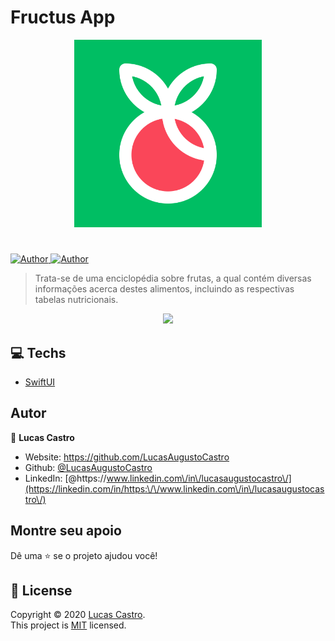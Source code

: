 # Fructus App
<p align="center">
  
  <img src=".github/logo.svg" width="300px">
</p>

<h1></h1>

<p>
  
  <a href="https://github.com/LucasAugustoCastro" target="_blank">
    <img alt="Author" src="https://img.shields.io/badge/author-LucasAugustoCastro-CF0000?style=flat-square" />
  </a>
  <a href="#" target="_blank">
    <img alt="Author" src="https://img.shields.io/github/languages/count/LucasAugustoCastro/FruitApp?color=%23D54F44&style=flat-square" />
  </a>
</p>
 
> Trata-se de uma enciclopédia sobre frutas, a qual contém diversas informações acerca destes alimentos, incluindo as respectivas tabelas nutricionais.
<p align="center">
  
  <img src=".github/app.gif" height="500px">
</p>

## 💻️ Techs
- [SwiftUI](https://developer.apple.com/xcode/swiftui/)

## Autor

👤 **Lucas Castro**

* Website: https://github.com/LucasAugustoCastro
* Github: [@LucasAugustoCastro](https://github.com/LucasAugustoCastro)
* LinkedIn: [@https:\/\/www.linkedin.com\/in\/lucasaugustocastro\/](https://linkedin.com/in/https:\/\/www.linkedin.com\/in\/lucasaugustocastro\/)

## Montre seu apoio

Dê uma ⭐️ se o projeto ajudou você!

## 📝 License

Copyright © 2020 [Lucas Castro](https://github.com/LucasAugustoCastro).<br />
This project is [MIT](https://github.com/LucasAugustoCastro/GoBarberGoStack/blob/master/LICENSE) licensed.
